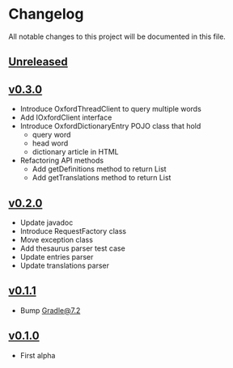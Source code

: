 # Changelog
All notable changes to this project will be documented in this file.

## [Unreleased]

## [v0.3.0]
* Introduce OxfordThreadClient to query multiple words
* Add IOxfordClient interface
* Introduce OxfordDictionaryEntry POJO class that hold
  * query word
  * head word
  * dictionary article in HTML
* Refactoring API methods
  * Add getDefinitions method to return List<OxfordDictionaryEntry>
  * Add getTranslations method to return List<OxfordDictionaryEntry>

## [v0.2.0]
* Update javadoc
* Introduce RequestFactory class
* Move exception class
* Add thesaurus parser test case
* Update entries parser
* Update translations parser

## [v0.1.1]
* Bump Gradle@7.2

## [v0.1.0]
* First alpha

[Unreleased]: https://github.com/miurahr/java-oxford-dictionaries/compare/v0.3.0...HEAD
[v0.3.0]: https://github.com/miurahr/java-oxford-dictionaries/compare/v0.2.0...v0.3.0
[v0.2.0]: https://github.com/miurahr/java-oxford-dictionaries/compare/v0.1.1...v0.2.0
[v0.1.1]: https://github.com/miurahr/java-oxford-dictionaries/compare/v0.1.0...v0.1.1
[v0.1.0]: https://github.com/miurahr/java-oxford-dictionaries/compare/v0.0.1...v0.1.0
